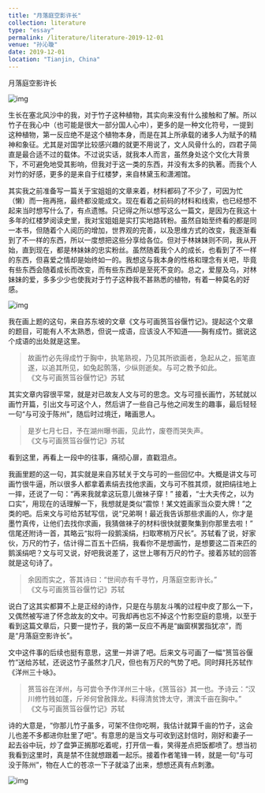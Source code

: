 ```yaml
---
title: "月落庭空影许长"
collection: literature
type: "essay"
permalink: /literature/literature-2019-12-01
venue: "孙沁璇"
date: 2019-12-01
location: "Tianjin, China"
---
```


月落庭空影许长

![img](https://sunqinxuan.github.io/images/literature-2019-12-01-img2.webp)

生长在塞北风沙中的我，对于竹子这种植物，其实向来没有什么接触和了解。所以竹子在我心中（也可能是很大一部分国人心中），更多的是一种文化符号，一提到这种植物，第一反应绝不是这个植物本身，而是在其上所承载的诸多人为赋予的精神和象征。尤其是对国学比较感兴趣的就更不用说了，文人风骨什么的，四君子简直是最合适不过的载体。不过说实话，就我本人而言，虽然身处这个文化大背景下，不可避免地受其影响，但我对于这一类的东西，并没有太多的执著。而我个人对竹的好感，更多的是来自于红楼梦，来自林黛玉和潇湘馆。

其实我之前准备写一篇关于宝姐姐的文章来着，材料都码了不少了，可因为忙（懒）而一拖再拖，最终都没能成文。现在看着之前码的材料和线索，也已经想不起来当时想写什么了，有点遗憾。只记得之所以想写这么一篇文，是因为在我这十多年的红楼梦阅读史里，我对宝姐姐是实打实地路转粉。虽然自始至终看的都是同一本书，但随着个人阅历的增加，世界观的完善，以及思维方式的改变，我逐渐看到了不一样的东西，所以一度想把这些分享给各位。但对于林妹妹则不同，我从开始，直到现在，都是林妹妹的忠实粉丝。虽然随着我个人的成长，也看到了不一样的东西，但喜爱之情却是始终如一的。我想这与我本身的性格和理念有关吧，毕竟有些东西会随着成长而改变，而有些东西却是至死不变的。总之，爱屋及乌，对林妹妹的爱，多多少少也使我对于竹子这种我不甚熟悉的植物，有着一种莫名的好感。

![img](https://sunqinxuan.github.io/images/literature-2019-12-01-img1.webp)

我在画上题的这句，来自苏东坡的文章《文与可画筼筜谷偃竹记》。提起这个文章的题目，可能有人不太熟悉，但说一成语，应该没人不知道——胸有成竹。据说这个成语的出处就是这里。

>故画竹必先得成竹于胸中，执笔熟视，乃见其所欲画者，急起从之，振笔直遂，以追其所见，如兔起鹘落，少纵则逝矣。与可之教予如此。<br>
《文与可画筼筜谷偃竹记》苏轼

其实文章内容很平常，就是对已故友人文与可的思念。文与可擅长画竹，苏轼就以画竹开篇，引出文与可这个人，然后讲了一些自己与他之间发生的趣事，最后轻轻一句“与可没于陈州”，随后时过境迁，睹画思人。

>是岁七月七日，予在湖州曝书画，见此竹，废卷而哭失声。<br>
《文与可画筼筜谷偃竹记》苏轼

看到这里，再看上一段中的往事，痛彻心扉，直戳泪点。

我画里题的这一句，其实就是来自苏轼关于文与可的一些回忆中。大概是讲文与可画竹很牛逼，所以很多人都拿着素绢去找他求画，文与可不胜其烦，就把绢往地上一摔，还说了一句：“再来我就拿这玩意儿做袜子穿！” 接着，“士大夫传之，以为口实”，用现在的话理解一下，我想就是类似“震惊！某文姓画家当众耍大牌！”之类的吧。后来文与可给苏轼写信，说“兄弟啊！最近我告诉那些求画的人，你才是墨竹真传，让他们去找你求画，我猜做袜子的材料很快就要聚集到你那里去啦！” 信尾还附诗一首，其略云“拟将一段鹅溪绢，扫取寒梢万尺长”。苏轼看了说，好家伙，万尺的竹子，估计得二百五十匹绢，我看你不是想画竹，是想要这二百来匹的鹅溪绢吧？文与可又说，好吧我说差了，这世上哪有万尺的竹子。接着苏轼的回答就是这句诗了。

>余因而实之，答其诗曰：“世间亦有千寻竹，月落庭空影许长。”<br>
《文与可画筼筜谷偃竹记》苏轼

说白了这其实都算不上是正经的诗作，只是在与朋友斗嘴的过程中皮了那么一下，又偶然被写进了怀念故友的文中。可我却再也忘不掉这个竹影空庭的意境，以至于看到这篇文章后，只要一提竹子，我的第一反应不再是“幽窗棋罢指犹凉”，而是“月落庭空影许长”。

文中这件事的后续也挺有意思，这里一并讲了吧。后来文与可画了一幅“筼筜谷偃竹”送给苏轼，还说这竹子虽然才几尺，但也有万尺的气势了吧。同时拜托苏轼作《洋州三十咏》。

>筼筜谷在洋州，与可尝令予作洋州三十咏，《筼筜谷》其一也。予诗云：“汉川修竹贱如蓬，斤斧何曾赦箨龙。料得清贫馋太守，渭滨千亩在胸中。”<br>
《文与可画筼筜谷偃竹记》苏轼

诗的大意是，“你那儿竹子虽多，可架不住你吃啊，我估计就算千亩的竹子，这会儿也差不多都进你肚里了吧”。有意思的是当文与可收到这封信时，刚好和妻子一起去谷中玩，炒了盘笋正搁那吃着呢，打开信一看，笑得差点把饭都喷了。想当初我看到这里时，真是禁不住就想跟着一起乐。接着作者笔锋一转，就是一句“与可没于陈州”，物在人亡的苍凉一下子就溢了出来，想想还真有点刺激。

![img](https://sunqinxuan.github.io/images/literature-2019-12-01-img3.webp)